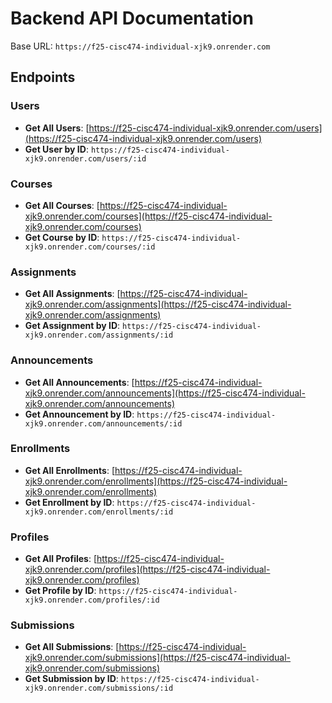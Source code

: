 # Backend API Documentation

Base URL: `https://f25-cisc474-individual-xjk9.onrender.com`

## Endpoints

### Users
- **Get All Users**: [https://f25-cisc474-individual-xjk9.onrender.com/users](https://f25-cisc474-individual-xjk9.onrender.com/users)
- **Get User by ID**: `https://f25-cisc474-individual-xjk9.onrender.com/users/:id`


### Courses
- **Get All Courses**: [https://f25-cisc474-individual-xjk9.onrender.com/courses](https://f25-cisc474-individual-xjk9.onrender.com/courses)
- **Get Course by ID**: `https://f25-cisc474-individual-xjk9.onrender.com/courses/:id`

### Assignments
- **Get All Assignments**: [https://f25-cisc474-individual-xjk9.onrender.com/assignments](https://f25-cisc474-individual-xjk9.onrender.com/assignments)
- **Get Assignment by ID**: `https://f25-cisc474-individual-xjk9.onrender.com/assignments/:id`

### Announcements
- **Get All Announcements**: [https://f25-cisc474-individual-xjk9.onrender.com/announcements](https://f25-cisc474-individual-xjk9.onrender.com/announcements)
- **Get Announcement by ID**: `https://f25-cisc474-individual-xjk9.onrender.com/announcements/:id`

### Enrollments
- **Get All Enrollments**: [https://f25-cisc474-individual-xjk9.onrender.com/enrollments](https://f25-cisc474-individual-xjk9.onrender.com/enrollments)
- **Get Enrollment by ID**: `https://f25-cisc474-individual-xjk9.onrender.com/enrollments/:id`

### Profiles
- **Get All Profiles**: [https://f25-cisc474-individual-xjk9.onrender.com/profiles](https://f25-cisc474-individual-xjk9.onrender.com/profiles)
- **Get Profile by ID**: `https://f25-cisc474-individual-xjk9.onrender.com/profiles/:id`

### Submissions
- **Get All Submissions**: [https://f25-cisc474-individual-xjk9.onrender.com/submissions](https://f25-cisc474-individual-xjk9.onrender.com/submissions)
- **Get Submission by ID**: `https://f25-cisc474-individual-xjk9.onrender.com/submissions/:id`


